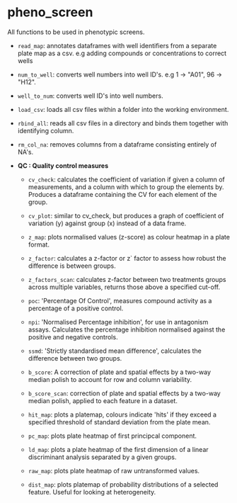 # pheno_screen

All functions to be used in phenotypic screens.

- `read_map`: annotates dataframes with well identifiers from a separate plate map as a csv. e.g adding compounds or concentrations to correct wells

- `num_to_well`: converts well numbers into well ID's. e.g 1 -> "A01", 96 -> "H12".

- `well_to_num`: converts well ID's into well numbers.

- `load_csv`: loads all csv files within a folder into the working environment.

- `rbind_all`: reads all csv files in a directory and binds them together with identifying column.

- `rm_col_na`: removes columns from a dataframe consisting entirely of NA's.

* **QC : Quality control measures**

	- `cv_check`: calculates the coefficient of variation if given a column of measurements, and a column with which to group the elements by. Produces a dataframe containing the CV for each element of the group. 

	- `cv_plot`: similar to cv_check, but produces a graph of coefficient of variation (y) against group (x) instead of a data frame.

	- `z_map`: plots normalised values (z-score) as colour heatmap in a plate format.

	- `z_factor`: calculates a z-factor or z` factor to assess how robust the difference is between groups.

	- `z_factors_scan`: calculates z-factor between two treatments groups across multiple variables, returns those above a specified cut-off.

	- `poc`: 'Percentage Of Control', measures compound activity as a percentage of a positive control.

	- `npi`: 'Normalised Percentage inhibition', for use in antagonism assays. Calculates the percentage inhibition normalised against the positive and negative controls.

	- `ssmd`: 'Strictly standardised mean difference', calculates the difference between two groups.

	- `b_score`: A correction of plate and spatial effects by a two-way median polish to account for row and column variability.

	- `b_score_scan`: correction of plate and spatial effects by a two-way median polish, applied to each feature in a dataset.

	- `hit_map`: plots a platemap, colours indicate 'hits' if they exceed a specified threshold of standard deviation from the plate mean.

	- `pc_map`: plots plate heatmap of first principcal component.

	- `ld_map`: plots a plate heatmap of the first dimension of a linear discriminant analysis separated by a given groups.
	
	- `raw_map`: plots plate heatmap of raw untransformed values.

	- `dist_map`: plots platemap of probability distributions of a selected feature. Useful for looking at heterogeneity.

